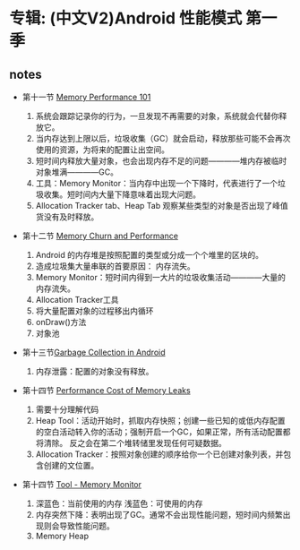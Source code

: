 # 专辑: (中文V2)Android 性能模式 第一季

## notes

  * 第十一节 [Memory Performance 101](http://chinagdg.org/google-videos/?vid=XMTQ5ODk1MzI0OA==&plid=26876905)
      1. 系统会跟踪记录你的行为，一旦发现不再需要的对象，系统就会代替你释放它。
      2. 当内存达到上限以后，垃圾收集（GC）就会启动，释放那些可能不会再次使用的资源，为将来的配置让出空间。
      3. 短时间内释放大量对象，也会出现内存不足的问题————堆内存被临时对象堆满————GC。
      4. 工具：Memory Monitor：当内存中出现一个下降时，代表进行了一个垃圾收集。短时间内大量下降意味着出现大问题。
      5. Allocation Tracker tab、Heap Tab 观察某些类型的对象是否出现了峰值货没有及时释放。

  * 第十二节 [Memory Churn and Performance](http://chinagdg.org/google-videos/?vid=XMTQ5ODk1MTMxMg==&plid=26876905)
      1. Android 的内存堆是按照配置的类型或分成一个个堆里的区块的。
      2. 造成垃圾集大量串联的首要原因： 内存流失。
      3. Memory Monitor：短时间内得到一大片的垃圾收集活动————大量的内存流失。
      4. Allocation Tracker工具
      5. 将大量配置对象的过程移出内循环
      6. onDraw()方法
      7. 对象池

  * 第十三节[Garbage Collection in Android](http://chinagdg.org/google-videos/?vid=XMTQ5ODk1MjA2MA==&plid=26876905)
      1. 内存泄露：配置的对象没有释放。

  * 第十四节 [Performance Cost of Memory Leaks](http://chinagdg.org/google-videos/?vid=XMTQ5ODk1Mjc4NA==&plid=26876905)
      1. 需要十分理解代码
      2. Heap Tool：活动开始时，抓取内存快照；创建一些已知的或低内存配置的空白活动转入你的活动；强制开启一个GC，如果正常，所有活动配置都将清除。
      反之会在第二个堆转储里发现任何可疑数据。
      3. Allocation Tracker：按照对象创建的顺序给你一个已创建对象列表，并包含创建的文位置。

  * 第十四节 [Tool - Memory Monitor](http://chinagdg.org/google-videos/?vid=XMTQ5ODk1MzkwMA==&plid=26876905)
      1. 深蓝色：当前使用的内存 浅蓝色：可使用的内存
      2. 内存突然下降：表明出现了GC。通常不会出现性能问题，短时间内频繁出现则会导致性能问题。
      3. Memory Heap
